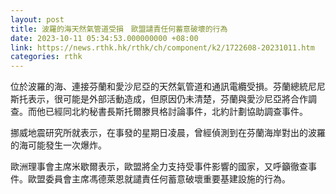 ```yaml
---
layout: post
title: 波羅的海天然氣管道受損　歐盟譴責任何蓄意破壞的行為
date: 2023-10-11 05:34:53.000000000 +08:00
link: https://news.rthk.hk/rthk/ch/component/k2/1722608-20231011.htm
categories: rthk
---
```


位於波羅的海、連接芬蘭和愛沙尼亞的天然氣管道和通訊電纜受損。芬蘭總統尼尼斯托表示，很可能是外部活動造成，但原因仍未清楚，芬蘭與愛沙尼亞將合作調查。而他已經同北約秘書長斯托爾滕貝格討論事件，北約計劃協助調查事件。

挪威地震研究所就表示，在事發的星期日凌晨，曾經偵測到在芬蘭海岸對出的波羅的海可能發生一次爆炸。

歐洲理事會主席米歇爾表示，歐盟將全力支持受事件影響的國家，又呼籲徹查事件。歐盟委員會主席馮德萊恩就譴責任何蓄意破壞重要基建設施的行為。
